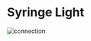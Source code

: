 # Syringe Light
![connection](https://github.com/lqiuuu/syringe-light/blob/main/breadboard-connection.png?raw=true)
